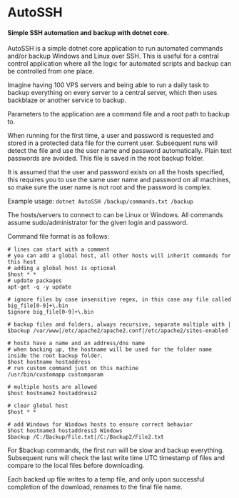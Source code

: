 ﻿# AutoSSH
#### Simple SSH automation and backup with dotnet core.

AutoSSH is a simple dotnet core application to run automated commands and/or backup Windows and Linux over SSH. This is useful for a central control application where all the logic for automated scripts and backup can be controlled from one place.

Imagine having 100 VPS servers and being able to run a daily task to backup everything on every server to a central server, which then uses backblaze or another service to backup.

Parameters to the application are a command file and a root path to backup to.

When running for the first time, a user and password is requested and stored in a protected data file for the current user. Subsequent runs will detect the file and use the user name and password automatically. Plain text passwords are avoided. This file is saved in the root backup folder.

It is assumed that the user and password exists on all the hosts specified, this requires you to use the same user name and password on all machines, so make sure the user name is not root and the password is complex.

Example usage: `dotnet AutoSSH /backup/commands.txt /backup`

The hosts/servers to connect to can be Linux or Windows. All commands assume sudo/administrator for the given login and password.

Command file format is as follows:

```
# lines can start with a comment
# you can add a global host, all other hosts will inherit commands for this host
# adding a global host is optional
$host * *
# update packages
apt-get -q -y update

# ignore files by case insensitive regex, in this case any file called big_file[0-9]+\.bin
$ignore big_file[0-9]+\.bin

# backup files and folders, always recursive, separate multiple with |
$backup /var/www|/etc/apache2/apache2.conf|/etc/apache2/sites-enabled

# hosts have a name and an address/dns name
# when backing up, the hostname will be used for the folder name inside the root backup folder.
$host hostname hostaddress
# run custom command just on this machine
/usr/bin/customapp customparam

# multiple hosts are allowed
$host hostname2 hostaddress2

# clear global host
$host * *

# add Windows for Windows hosts to ensure correct behavior
$host hostname3 hostaddress3 Windows
$backup /C:/Backup/File.txt|/C:/Backup2/File2.txt

```

For $backup commands, the first run will be slow and backup everything. Subsequent runs will check the last write time UTC timestamp of files and compare to the local files before downloading.

Each backed up file writes to a temp file, and only upon successful completion of the download, renames to the final file name.
